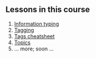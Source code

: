 ## Lessons in this course

1.  [Information typing](courses-dita-authoring-infotype.md)
1.  [Tagging](courses-dita-authoring-tags.md)
1.  [Tags cheatsheet](courses-dita-authoring-tags-cheatsheet.md)
1.  [Topics](courses-dita-authoring-topics.md)
1.  ... more; soon ...
